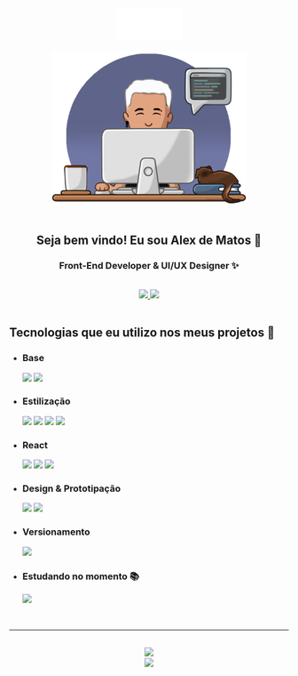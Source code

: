 <br>
<div align='center'>
<img src='./img/Logo.png' width='120'/>
</div>

<br>

<div align='center'>
<img  src='./img/Arte.png' width='350'/>
</div>

<br>

<div align='center'>

## Seja bem vindo! Eu sou Alex de Matos 👋
### Front-End Developer & UI/UX Designer ✨

<br>
<a href="https://www.linkedin.com/in/alex-dmb/" target="_blank">
<img src='https://img.shields.io/badge/LinkedIn-0077B5?style=for-the-badge&logo=linkedin&logoColor=white'/>
</a>
<a href="https://google.com.br" target="_blank">
<img src='https://img.shields.io/static/v1?label=&message=Portfolio&color=A5ACDF&style=for-the-badge'/>
</a>
</div>


<br>

## Tecnologias que eu utilizo nos meus projetos 🚀

- ### Base
  <a><img src='https://img.shields.io/badge/HTML5-E34F26?style=for-the-badge&logo=html5&logoColor=white'></a>
  <img src='https://img.shields.io/badge/JavaScript-F7DF1E?style=for-the-badge&logo=javascript&logoColor=black'/>

- ### Estilização
  <img src='https://img.shields.io/badge/CSS3-1572B6?style=for-the-badge&logo=css3&logoColor=white'/>
  <img src='https://img.shields.io/badge/Sass-CC6699?style=for-the-badge&logo=sass&logoColor=white'/>
  <img src='https://img.shields.io/badge/Tailwind_CSS-38B2AC?style=for-the-badge&logo=tailwind-css&logoColor=white'/>
  <img src='https://img.shields.io/badge/styled--components-DB7093?style=for-the-badge&logo=styled-components&logoColor=white'/>

- ### React
  <img src='https://img.shields.io/badge/React-20232A?style=for-the-badge&logo=react&logoColor=61DAFB'/>
  <img src='https://img.shields.io/badge/React_Router-CA4245?style=for-the-badge&logo=react-router&logoColor=white'/>
  <img src='https://img.shields.io/badge/Redux-593D88?style=for-the-badge&logo=redux&logoColor=white'/>

- ### Design & Prototipação

  <img src='https://img.shields.io/badge/Figma-F24E1E?style=for-the-badge&logo=figma&logoColor=white'/>
  <img src='https://img.shields.io/badge/Adobe%20Photoshop-31A8FF?style=for-the-badge&logo=Adobe%20Photoshop&logoColor=black'/>


- ### Versionamento  
  <img src='https://img.shields.io/badge/GIT-E44C30?style=for-the-badge&logo=git&logoColor=white'/>


- ### Estudando no momento 📚
  <img src='https://img.shields.io/badge/TypeScript-007ACC?style=for-the-badge&logo=typescript&logoColor=white'/>

<br>
<hr>
<br>


<div align='center'>

<img width='500' src='https://github-readme-stats.vercel.app/api?username=alex-dmb&show_icons=true&bg_color=00000000&border_color=A5ACDF&text_color=A5ACDF&title_color=A5ACDF&icon_color=A5ACDF'>

<br>

<img width='500' src='https://github-readme-stats.vercel.app/api/top-langs/?username=alex-dmb&layout=compact'>
</div>